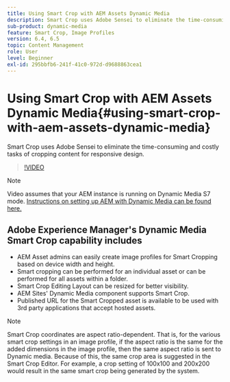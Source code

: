 ```yaml
---
title: Using Smart Crop with AEM Assets Dynamic Media
description: Smart Crop uses Adobe Sensei to eliminate the time-consuming and costly tasks of cropping content for responsive design.
sub-product: dynamic-media
feature: Smart Crop, Image Profiles
version: 6.4, 6.5
topic: Content Management
role: User
level: Beginner
exl-id: 295bbfb6-241f-41c0-972d-d9688863cea1
---
```

# Using Smart Crop with AEM Assets Dynamic Media{#using-smart-crop-with-aem-assets-dynamic-media}

Smart Crop uses Adobe Sensei to eliminate the time-consuming and costly tasks of cropping content for responsive design.

>[!VIDEO](https://video.tv.adobe.com/v/21519/)

>[!NOTE]
>
>Video assumes that your AEM instance is running on Dynamic Media S7 mode. [Instructions on setting up AEM with Dynamic Media can be found here.](https://helpx.adobe.com/experience-manager/6-3/assets/using/config-dynamic-fp-14410.html)

## Adobe Experience Manager's Dynamic Media Smart Crop capability includes

* AEM Asset admins can easily create image profiles for Smart Cropping based on device width and height.
* Smart cropping can be performed for an individual asset or can be performed for all assets within a folder.
* Smart Crop Editing Layout can be resized for better visibility.
* AEM Sites' Dynamic Media component supports Smart Crop.
* Published URL for the Smart Cropped asset is available to be used with 3rd party applications that accept hosted assets.

>[!NOTE]
>
>Smart Crop coordinates are aspect ratio-dependent. That is, for the various smart crop settings in an image profile, if the aspect ratio is the same for the added dimensions in the image profile, then the same aspect ratio is sent to Dynamic media. Because of this, the same crop area is suggested in the Smart Crop Editor. For example, a crop setting of 100x100 and 200x200 would result in the same smart crop being generated by the system.

